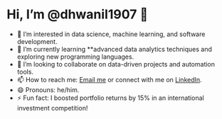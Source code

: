 # Hi, I’m @dhwanil1907 👋
- 👀 I’m interested in data science, machine learning, and software development.
- 🌱 I’m currently learning **advanced data analytics techniques and exploring new programming languages.
- 💞️ I’m looking to collaborate on data-driven projects and automation tools.
- 📫 How to reach me: [Email me](mailto:dranpura1907@gmail.com) or connect with me on [LinkedIn](https://www.linkedin.com/in/dhwanil-ranpura/).
- 😄 Pronouns: he/him.
- ⚡ Fun fact: I boosted portfolio returns by 15% in an international investment competition!
